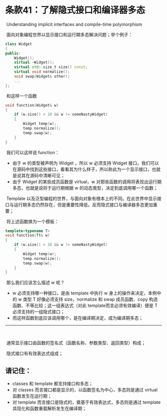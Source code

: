 # 条款41：了解隐式接口和编译器多态

​		Understanding implicit interfaces and compile-time polymorphism

​	面向对象编程世界以显示接口和运行期多态解决问题；举个例子：

````c++
class Widget
{
public:
	Widget();
    virtual ~Widget();
    virtual std::size_t size() const;
    virtual void normalize();
    void swap(Widget& other);
    ...
};
````

​	和这样一个函数

````c++
void function(Widget& w)
{
	if (w.size() > 10 && w != someNastyWidget)
	{
		Widget temp(w);
		temp.normalize();
		temp.swap(w);
	}
}
````

​	我们可以这样说 function：

- 由于 w 的类型被声明为 Widget ，所以 w 必须支持 Widget 接口。我们可以在源码中找到这些接口，看看其为什么样子，所以称此为一个显示接口，也就是说其在源码中清晰可见；
- 由于 Widget 的某些成员函数是 virtual，w 对那些函数的调用将表现出运行期多态，也就是说将于运行期根据 w 的动态类型，决定到底调用哪一个函数；

​	Template 以及泛型编程的世界，与面向对象有根本上的不同。在此世界中显示接口与运行期多态仍然存在，但是重要性降低。反而隐式接口与编译器多态更加重要；

​	将上述函数换为一个模板：

````c++
template<typename T>
void function(Tt& w)
{
	if (w.size() > 10 && w != someNastyWidget)
	{
		Widget temp(w);
		temp.normalize();
		temp.swap(w);
	}
}
````

​	那么我们应该怎么描述 w 呢？

- w 必须支持哪一种接口，是由 template 中执行 w 身上的操作来决定，本例中的 w 类型 T 好像必须支持 size，normalize 和 swap 成员函数、copy 构造函数、不等比较；这一组表达式（对此 template而言必须有效编译）便是 T 必须支持的一组隐式接口；
- 而这样函数到底应该调用哪个，是在编译期决定，成为编译期多态；

----

​	

​	通常显示接口由函数的签名式（函数名称、参数类型、返回类型）构成；

​	隐式接口有有效表达式组成；



## 请记住：

- classes 和 template 都支持接口和多态；
- 对 classes 而言接口都是显示的，以函数签名为中心，多态则是通过 virtual 函数发生在运行期；
- 对 template 而言接口是隐式的，奠基于有效表达式，多态则是通过 template 具现化和函数重载解析发生在编译期；

